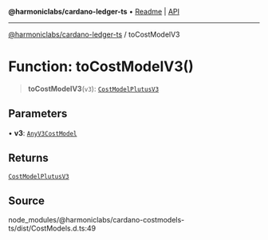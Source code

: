 **@harmoniclabs/cardano-ledger-ts** • [Readme](../Introduction.md) \| [API](../globals.md)

***

[@harmoniclabs/cardano-ledger-ts](../Introduction.md) / toCostModelV3

# Function: toCostModelV3()

> **toCostModelV3**(`v3`): [`CostModelPlutusV3`](../interfaces/CostModelPlutusV3.md)

## Parameters

• **v3**: [`AnyV3CostModel`](../type-aliases/AnyV3CostModel.md)

## Returns

[`CostModelPlutusV3`](../interfaces/CostModelPlutusV3.md)

## Source

node\_modules/@harmoniclabs/cardano-costmodels-ts/dist/CostModels.d.ts:49
